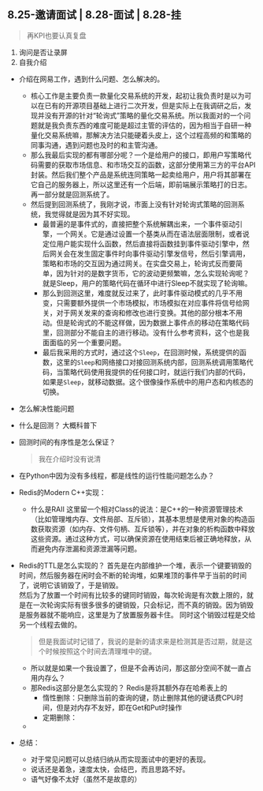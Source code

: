 ## 8.25-邀请面试 | 8.28-面试 | 8.28-挂

>再KPI也要认真复盘

1. 询问是否让录屏
2. 自我介绍

+ 介绍在网易工作，遇到什么问题、怎么解决的。
	+ 核心工作是主要负责一款量化交易系统的开发，起初让我负责时是以为可以在已有的开源项目基础上进行二次开发，但是实际上在我调研之后，发现并没有开源的针对“轮询式”策略的量化交易系统。所以我面对的一个问题就是我负责东西的难度可能是超过主管的评估的，因为相当于自研一种量化交易系统嘛，那解决方法只能硬着头皮上，这个过程高频的和策略的同事沟通，遇到问题也及时的和主管沟通。
	+ 那么我最后实现的都有哪部分呢？一个是给用户的接口，即用户写策略代码需要的获取市场信息、和市场交互的函数，这部分使用第三方的平台API封装。然后我们整个产品是系统连同策略一起卖给用户，用户将其部署在它自己的服务器上，所以这里还有一个后端，即前端展示策略打的日志。再一部分就是回测系统了。
	+ 然后提到回测系统了，我刚才说，市面上没有针对轮询式策略的回测系统，我觉得就是因为其不好实现。
		+ 最普遍的是事件式的，直接把整个系统解耦出来，一个事件驱动引擎，一个网关。它是通过设置一个基类从而在语法层面限制，或者说定位用户能实现什么函数，然后直接将函数挂到事件驱动引擎中，然后网关会在发生固定事件时向事件驱动引擎发信号，然后引擎调用，策略和市场的交互因为通过网关。在实盘交易上，轮询式反而要简单，因为针对的是数字货币，它的波动更频繁嘛，怎么实现轮询呢？就是Sleep，用户的策略代码在循环中进行Sleep不就实现了轮询嘛。
		+ 那么到回测这里，难度就反过来了，此时事件驱动模式的几乎不用变，只需要额外提供一个市场模拟，市场模拟在对应事件将信号给网关，对于网关发来的查询和修改也进行变换。其他的部分根本不用动。但是轮询式的不能这样做，因为数据上事件点的移动在策略代码里，回测部分不能自主的进行移动。没有什么参考资料，这个也是我面面临的另一个重要问题。
		+ 最后我采用的方式时，通过这个`Sleep`，在回测时候，系统提供的函数，这里的`Sleep`和网络接口对接回测系统内部，回测系统调用策略代码，当策略代码使用我提供的任何接口时，就运行我们内部的代码，如果是`Sleep`，就移动数据。这个很像操作系统中的用户态和内核态的切换。

+ 怎么解决性能问题

+ 什么是回测？
	大概科普下

+ 回测时间的有序性是怎么保证？
	>我在介绍时没有说清

+ 在Python中因为没有多线程，都是线性的运行性能问题怎么办？

+ Redis的Modern C++实现：
	+ 什么是RAII
		这里留一个相对Class的说法：是C++的一种资源管理技术（比如管理堆内存、文件局部、互斥锁），其基本思想是使用对象的构造函数获取资源（如内存、文件句柄、互斥锁等），并在对象的析构函数中释放这些资源。通过这种方式，可以确保资源在使用结束后被正确地释放，从而避免内存泄漏和资源泄漏等问题。
		

+ Redis的TTL是怎么实现的？
	首先是在内部维护一个堆，表示一个键要销毁的时间，然后服务器在闲时会不断的轮询堆，如果堆顶的事件早于当前的时间了，说明它该销毁了，于是销毁。  
	然后为了放置一个时间有比较多的键同时销毁，每次轮询是有次数上限的，就是在一次轮询实际有很多很多的键销毁，只会标记，而不真的销毁。因为销毁是服务器就不能响应，这里是为了放置服务器卡住。
	同时这个销毁过程是交给另一个线程去做的。
	>但是我面试时记错了，我说的是新的请求来是检测其是否过期，就是这个时候按照这个时间去清理堆中的键。

	+ 所以就是如果一个我设置了，但是不会再访问，那这部分空间不就一直占用内存么？
	+ 那Redis这部分是怎么实现的？
		Redis是将其额外存在哈希表上的
		+ 惰性删除：只删除当前的查询的键，防止删除其他的键话费CPU时间，但是对内存不友好，即在Get和Put时操作
		+ 定期删除：
	+ 

+ 总结：
	+ 对于常见问题可以总结归纳从而实现面试中的更好的表现。
	+ 说话还是着急，速度太快，会结巴，而且思路不好。
	+ 语气好像不太好（虽然不是故意的）
